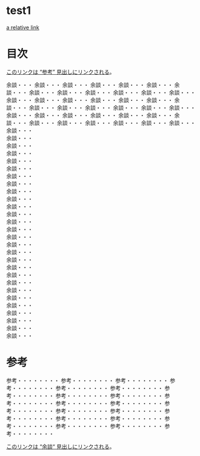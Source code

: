 # test1

[a relative link](../README.md)


# 目次

[このリンクは “参考” 見出しにリンクされる](#参考)。


[label]: #余談

余談・・・
余談・・・
余談・・・
余談・・・
余談・・・
余談・・・
余談・・・
余談・・・
余談・・・
余談・・・
余談・・・
余談・・・
余談・・・
余談・・・
余談・・・
余談・・・
余談・・・
余談・・・
余談・・・
余談・・・
余談・・・
余談・・・
余談・・・
余談・・・
余談・・・
余談・・・
余談・・・
余談・・・
余談・・・
余談・・・
余談・・・
余談・・・
余談・・・
余談・・・
余談・・・
余談・・・
余談・・・
余談・・・
余談・・・
余談・・・  
余談・・・  
余談・・・  
余談・・・  
余談・・・  
余談・・・  
余談・・・  
余談・・・  
余談・・・  
余談・・・  
余談・・・  
余談・・・  
余談・・・  
余談・・・  
余談・・・  
余談・・・  
余談・・・  
余談・・・  
余談・・・  
余談・・・  
余談・・・  
余談・・・  
余談・・・  
余談・・・  
余談・・・  
余談・・・  
余談・・・  
余談・・・  




# 参考
参考・・・・・・・・
参考・・・・・・・・
参考・・・・・・・・
参考・・・・・・・・
参考・・・・・・・・
参考・・・・・・・・
参考・・・・・・・・
参考・・・・・・・・
参考・・・・・・・・
参考・・・・・・・・
参考・・・・・・・・
参考・・・・・・・・
参考・・・・・・・・
参考・・・・・・・・
参考・・・・・・・・
参考・・・・・・・・
参考・・・・・・・・
参考・・・・・・・・
参考・・・・・・・・
参考・・・・・・・・
参考・・・・・・・・
参考・・・・・・・・

[このリンクは “余談“ 見出しにリンクされる][label]。
